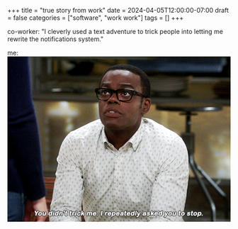 +++
title = "true story from work"
date = 2024-04-05T12:00:00-07:00
draft = false
categories = ["software", "work work"]
tags = []
+++

co-worker: "I cleverly used a text adventure to trick people into letting me rewrite the notifications system."

me:
![](./me.png)
